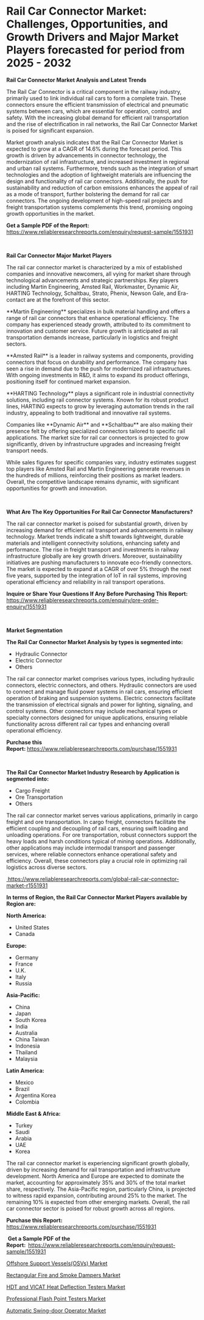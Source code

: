 <p><h1>Rail Car Connector Market: Challenges, Opportunities, and Growth Drivers and Major Market Players forecasted for period from 2025 - 2032</h1></p><p><strong>Rail Car Connector Market Analysis and Latest Trends</strong></p>
<p><p>The Rail Car Connector is a critical component in the railway industry, primarily used to link individual rail cars to form a complete train. These connectors ensure the efficient transmission of electrical and pneumatic systems between cars, which are essential for operation, control, and safety. With the increasing global demand for efficient rail transportation and the rise of electrification in rail networks, the Rail Car Connector Market is poised for significant expansion.</p><p>Market growth analysis indicates that the Rail Car Connector Market is expected to grow at a CAGR of 14.6% during the forecast period. This growth is driven by advancements in connector technology, the modernization of rail infrastructure, and increased investment in regional and urban rail systems. Furthermore, trends such as the integration of smart technologies and the adoption of lightweight materials are influencing the design and functionality of rail car connectors. Additionally, the push for sustainability and reduction of carbon emissions enhances the appeal of rail as a mode of transport, further bolstering the demand for rail car connectors. The ongoing development of high-speed rail projects and freight transportation systems complements this trend, promising ongoing growth opportunities in the market.</p></p>
<p><strong>Get a Sample PDF of the Report:&nbsp;</strong> <a href="https://www.reliableresearchreports.com/enquiry/request-sample/1551931?utm_campaign=13&utm_medium=2&utm_source=Github&utm_content=ia&utm_term=27022025&utm_id=rail-car-connector">https://www.reliableresearchreports.com/enquiry/request-sample/1551931</a></p>
<p>&nbsp;</p>
<p><strong>Rail Car Connector Major Market Players</strong></p>
<p><p>The rail car connector market is characterized by a mix of established companies and innovative newcomers, all vying for market share through technological advancements and strategic partnerships. Key players including Martin Engineering, Amsted Rail, Workmaster, Dynamic Air, HARTING Technology, Schaltbau, Strato, Phenix, Newson Gale, and Era-contact are at the forefront of this sector.</p><p>**Martin Engineering** specializes in bulk material handling and offers a range of rail car connectors that enhance operational efficiency. The company has experienced steady growth, attributed to its commitment to innovation and customer service. Future growth is anticipated as rail transportation demands increase, particularly in logistics and freight sectors.</p><p>**Amsted Rail** is a leader in railway systems and components, providing connectors that focus on durability and performance. The company has seen a rise in demand due to the push for modernized rail infrastructures. With ongoing investments in R&D, it aims to expand its product offerings, positioning itself for continued market expansion.</p><p>**HARTING Technology** plays a significant role in industrial connectivity solutions, including rail connector systems. Known for its robust product lines, HARTING expects to grow by leveraging automation trends in the rail industry, appealing to both traditional and innovative rail systems.</p><p>Companies like **Dynamic Air** and **Schaltbau** are also making their presence felt by offering specialized connectors tailored to specific rail applications. The market size for rail car connectors is projected to grow significantly, driven by infrastructure upgrades and increasing freight transport needs. </p><p>While sales figures for specific companies vary, industry estimates suggest top players like Amsted Rail and Martin Engineering generate revenues in the hundreds of millions, reinforcing their positions as market leaders. Overall, the competitive landscape remains dynamic, with significant opportunities for growth and innovation.</p></p>
<p>&nbsp;</p>
<p><strong>What Are The Key Opportunities For Rail Car Connector Manufacturers?</strong></p>
<p><p>The rail car connector market is poised for substantial growth, driven by increasing demand for efficient rail transport and advancements in railway technology. Market trends indicate a shift towards lightweight, durable materials and intelligent connectivity solutions, enhancing safety and performance. The rise in freight transport and investments in railway infrastructure globally are key growth drivers. Moreover, sustainability initiatives are pushing manufacturers to innovate eco-friendly connectors. The market is expected to expand at a CAGR of over 5% through the next five years, supported by the integration of IoT in rail systems, improving operational efficiency and reliability in rail transport operations.</p></p>
<p><strong>Inquire or Share Your Questions If Any Before Purchasing This Report:</strong> <a href="https://www.reliableresearchreports.com/enquiry/pre-order-enquiry/1551931?utm_campaign=13&utm_medium=2&utm_source=Github&utm_content=ia&utm_term=27022025&utm_id=rail-car-connector">https://www.reliableresearchreports.com/enquiry/pre-order-enquiry/1551931</a></p>
<p>&nbsp;</p>
<p><strong>Market Segmentation</strong></p>
<p><strong>The Rail Car Connector Market Analysis by types is segmented into:</strong></p>
<p><ul><li>Hydraulic Connector</li><li>Electric Connector</li><li>Others</li></ul></p>
<p><p>The rail car connector market comprises various types, including hydraulic connectors, electric connectors, and others. Hydraulic connectors are used to connect and manage fluid power systems in rail cars, ensuring efficient operation of braking and suspension systems. Electric connectors facilitate the transmission of electrical signals and power for lighting, signaling, and control systems. Other connectors may include mechanical types or specialty connectors designed for unique applications, ensuring reliable functionality across different rail car types and enhancing overall operational efficiency.</p></p>
<p><strong>Purchase this Report:&nbsp;</strong><a href="https://www.reliableresearchreports.com/purchase/1551931?utm_campaign=13&utm_medium=2&utm_source=Github&utm_content=ia&utm_term=27022025&utm_id=rail-car-connector">https://www.reliableresearchreports.com/purchase/1551931</a></p>
<p>&nbsp;</p>
<p><strong>The Rail Car Connector Market Industry Research by Application is segmented into:</strong></p>
<p><ul><li>Cargo Freight</li><li>Ore Transportation</li><li>Others</li></ul></p>
<p><p>The rail car connector market serves various applications, primarily in cargo freight and ore transportation. In cargo freight, connectors facilitate the efficient coupling and decoupling of rail cars, ensuring swift loading and unloading operations. For ore transportation, robust connectors support the heavy loads and harsh conditions typical of mining operations. Additionally, other applications may include intermodal transport and passenger services, where reliable connectors enhance operational safety and efficiency. Overall, these connectors play a crucial role in optimizing rail logistics across diverse sectors.</p></p>
<p><a href="https://www.reliableresearchreports.com/global-rail-car-connector-market-r1551931?utm_campaign=13&utm_medium=2&utm_source=Github&utm_content=ia&utm_term=27022025&utm_id=rail-car-connector">&nbsp;https://www.reliableresearchreports.com/global-rail-car-connector-market-r1551931</a></p>
<p><strong>In terms of Region, the Rail Car Connector Market Players available by Region are:</strong></p>
<p>
    <p> <strong> North America: </strong>
        <ul>
            <li>United States</li>
            <li>Canada</li>
        </ul>
        </p> 
    <p> <strong> Europe: </strong>
        <ul>
            <li>Germany</li>
            <li>France</li>
            <li>U.K.</li>
            <li>Italy</li>
            <li>Russia</li>
        </ul>
        </p> 
    <p> <strong> Asia-Pacific: </strong>
        <ul>
            <li>China</li>
            <li>Japan</li>
            <li>South Korea</li>
            <li>India</li>
            <li>Australia</li>
            <li>China Taiwan</li>
            <li>Indonesia</li>
            <li>Thailand</li>
            <li>Malaysia</li>
        </ul>
        </p> 
    <p> <strong> Latin America: </strong>
        <ul>
            <li>Mexico</li>
            <li>Brazil</li>
            <li>Argentina Korea</li>
            <li>Colombia</li>
        </ul>
        </p> 
    <p> <strong> Middle East & Africa: </strong>
        <ul>
            <li>Turkey</li>
            <li>Saudi</li>
            <li>Arabia</li>
            <li>UAE</li>
            <li>Korea</li>
        </ul>
    </p>
    </p>
<p><p>The rail car connector market is experiencing significant growth globally, driven by increasing demand for rail transportation and infrastructure development. North America and Europe are expected to dominate the market, accounting for approximately 35% and 30% of the total market share, respectively. The Asia-Pacific region, particularly China, is projected to witness rapid expansion, contributing around 25% to the market. The remaining 10% is expected from other emerging markets. Overall, the rail car connector sector is poised for robust growth across all regions.</p></p>
<p><strong>Purchase this Report: </strong><a href="https://www.reliableresearchreports.com/purchase/1551931?utm_campaign=13&utm_medium=2&utm_source=Github&utm_content=ia&utm_term=27022025&utm_id=rail-car-connector">https://www.reliableresearchreports.com/purchase/1551931</a></p>
<p>&nbsp;<strong>Get a Sample PDF of the Report:&nbsp;&nbsp;</strong><a href="https://www.reliableresearchreports.com/enquiry/request-sample/1551931?utm_campaign=13&utm_medium=2&utm_source=Github&utm_content=ia&utm_term=27022025&utm_id=rail-car-connector">https://www.reliableresearchreports.com/enquiry/request-sample/1551931</a></p>
<p><strong></strong></p>
<p><p><a href="https://github.com/arionmp/Market-Research-Report-List-5/blob/main/offshore-support-vesselsosvs-market.md?utm_campaign=13&utm_medium=2&utm_source=Github&utm_content=ia&utm_term=27022025&utm_id=rail-car-connector">Offshore Support Vessels(OSVs) Market</a></p><p><a href="https://github.com/norbupippi93/Market-Research-Report-List-1/blob/main/rectangular-fire-and-smoke-dampers-market.md?utm_campaign=13&utm_medium=2&utm_source=Github&utm_content=ia&utm_term=27022025&utm_id=rail-car-connector">Rectangular Fire and Smoke Dampers Market</a></p><p><a href="https://github.com/moratronak3q/Market-Research-Report-List-1/blob/main/hdt-and-vicat-heat-deflection-testers-market.md?utm_campaign=13&utm_medium=2&utm_source=Github&utm_content=ia&utm_term=27022025&utm_id=rail-car-connector">HDT and VICAT Heat Deflection Testers Market</a></p><p><a href="https://github.com/reahmmunises/Market-Research-Report-List-1/blob/main/professional-flash-point-testers-market.md?utm_campaign=13&utm_medium=2&utm_source=Github&utm_content=ia&utm_term=27022025&utm_id=rail-car-connector">Professional Flash Point Testers Market</a></p><p><a href="https://github.com/luluanaehut2/Market-Research-Report-List-1/blob/main/automatic-swing-door-operator-market.md?utm_campaign=13&utm_medium=2&utm_source=Github&utm_content=ia&utm_term=27022025&utm_id=rail-car-connector">Automatic Swing-door Operator Market</a></p></p>